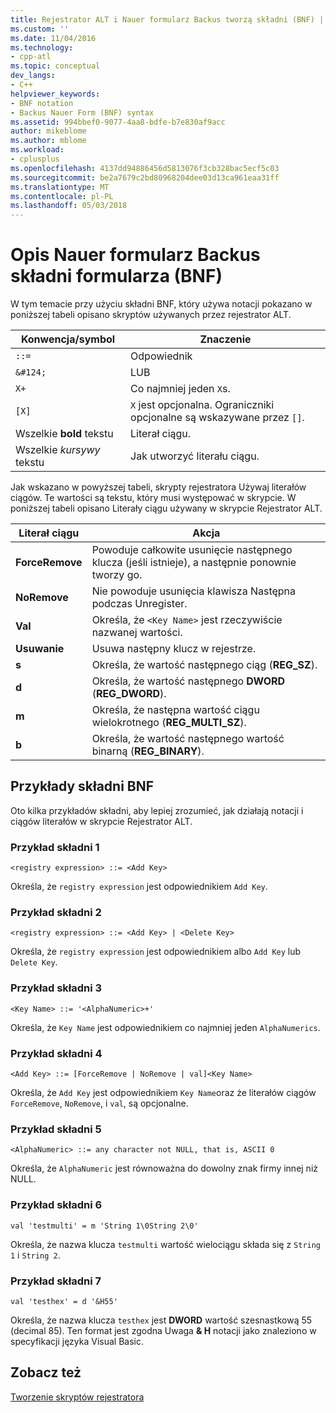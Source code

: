```yaml
---
title: Rejestrator ALT i Nauer formularz Backus tworzą składni (BNF) | Dokumentacja firmy Microsoft
ms.custom: ''
ms.date: 11/04/2016
ms.technology:
- cpp-atl
ms.topic: conceptual
dev_langs:
- C++
helpviewer_keywords:
- BNF notation
- Backus Nauer Form (BNF) syntax
ms.assetid: 994bbef0-9077-4aa8-bdfe-b7e830af9acc
author: mikeblome
ms.author: mblome
ms.workload:
- cplusplus
ms.openlocfilehash: 4137dd94886456d5813076f3cb328bac5ecf5c03
ms.sourcegitcommit: be2a7679c2bd80968204dee03d13ca961eaa31ff
ms.translationtype: MT
ms.contentlocale: pl-PL
ms.lasthandoff: 05/03/2018
---
```

# <a name="understanding-backus-nauer-form-bnf-syntax"></a>Opis Nauer formularz Backus składni formularza (BNF)
W tym temacie przy użyciu składni BNF, który używa notacji pokazano w poniższej tabeli opisano skryptów używanych przez rejestrator ALT.  
  
|Konwencja/symbol|Znaczenie|  
|------------------------|-------------|  
|`::=`|Odpowiednik|  
|`&#124;`|LUB|  
|`X+`|Co najmniej jeden `X`s.|  
|`[X]`|`X` jest opcjonalna. Ograniczniki opcjonalne są wskazywane przez `[]`.|  
|Wszelkie **bold** tekstu|Literał ciągu.|  
|Wszelkie *kursywy* tekstu|Jak utworzyć literału ciągu.|  
  
 Jak wskazano w powyższej tabeli, skrypty rejestratora Używaj literałów ciągów. Te wartości są tekstu, który musi występować w skrypcie. W poniższej tabeli opisano Literały ciągu używany w skrypcie Rejestrator ALT.  
  
|Literał ciągu|Akcja|  
|--------------------|------------|  
|**ForceRemove**|Powoduje całkowite usunięcie następnego klucza (jeśli istnieje), a następnie ponownie tworzy go.|  
|**NoRemove**|Nie powoduje usunięcia klawisza Następna podczas Unregister.|  
|**Val**|Określa, że `<Key Name>` jest rzeczywiście nazwanej wartości.|  
|**Usuwanie**|Usuwa następny klucz w rejestrze.|  
|**s**|Określa, że wartość następnego ciąg (**REG_SZ**).|  
|**d**|Określa, że wartość następnego **DWORD** (**REG_DWORD**).|  
|**m**|Określa, że następna wartość ciągu wielokrotnego (**REG_MULTI_SZ**).|  
|**b**|Określa, że wartość następnego wartość binarną (**REG_BINARY**).|  
  
## <a name="bnf-syntax-examples"></a>Przykłady składni BNF  
 Oto kilka przykładów składni, aby lepiej zrozumieć, jak działają notacji i ciągów literałów w skrypcie Rejestrator ALT.  
  
### <a name="syntax-example-1"></a>Przykład składni 1  
  
```  
<registry expression> ::= <Add Key>  
```  
  
 Określa, że `registry expression` jest odpowiednikiem `Add Key`.  
  
### <a name="syntax-example-2"></a>Przykład składni 2  
  
```  
<registry expression> ::= <Add Key> | <Delete Key>  
```  
  
 Określa, że `registry expression` jest odpowiednikiem albo `Add Key` lub `Delete Key`.  
  
### <a name="syntax-example-3"></a>Przykład składni 3  
  
```  
<Key Name> ::= '<AlphaNumeric>+'  
```  
  
 Określa, że `Key Name` jest odpowiednikiem co najmniej jeden `AlphaNumerics`.  
  
### <a name="syntax-example-4"></a>Przykład składni 4  
  
```  
<Add Key> ::= [ForceRemove | NoRemove | val]<Key Name>  
```  
  
 Określa, że `Add Key` jest odpowiednikiem `Key Name`oraz że literałów ciągów `ForceRemove`, `NoRemove`, i `val`, są opcjonalne.  
  
### <a name="syntax-example-5"></a>Przykład składni 5  
  
```  
<AlphaNumeric> ::= any character not NULL, that is, ASCII 0  
```  
  
 Określa, że `AlphaNumeric` jest równoważna do dowolny znak firmy innej niż NULL.  
  
### <a name="syntax-example-6"></a>Przykład składni 6  
  
```  
val 'testmulti' = m 'String 1\0String 2\0'  
```  
  
 Określa, że nazwa klucza `testmulti` wartość wielociągu składa się z `String 1` i `String 2`.  
  
### <a name="syntax-example-7"></a>Przykład składni 7  
  
```  
val 'testhex' = d '&H55'  
```  
  
 Określa, że nazwa klucza `testhex` jest **DWORD** wartość szesnastkową 55 (decimal 85). Ten format jest zgodna Uwaga **& H** notacji jako znaleziono w specyfikacji języka Visual Basic.  
  
## <a name="see-also"></a>Zobacz też  
 [Tworzenie skryptów rejestratora](../atl/creating-registrar-scripts.md)

